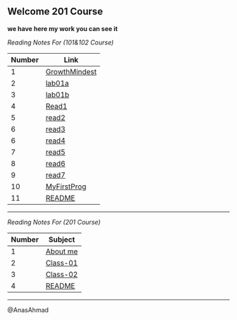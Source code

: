 ## Welcome 201 Course
**we have here my work you can see it**

*Reading Notes For (101&102 Course)*

Number  | Link
----- | -----
|1| [GrowthMindest](https://anasahmad96.github.io/Reading-notes/GrowthMindest) 
|2| [lab01a](https://anasahmad96.github.io/Reading-notes/lab01a) 
|3| [lab01b](https://anasahmad96.github.io/Reading-notes/lab01b) 
|4| [Read1](https://anasahmad96.github.io/Reading-notes/Read1) 
|5| [read2](https://anasahmad96.github.io/Reading-notes/read2) 
|6| [read3](https://anasahmad96.github.io/Reading-notes/read03) 
|6| [read4](https://anasahmad96.github.io/Reading-notes/read4) 
|7| [read5](https://anasahmad96.github.io/Reading-notes/read5)
|8| [read6](https://anasahmad96.github.io/Reading-notes/read6)
|9| [read7](https://anasahmad96.github.io/Reading-notes/read7)
|10| [MyFirstProg](https://anasahmad96.github.io/MyFirstProgramAnas/)
|11| [README](https://anasahmad96.github.io/Reading-notes/)

-------
*Reading Notes For (201 Course)*

|Number|Subject|
|-----|------|
|1|[About me](https://anasahmad96.github.io/Introduction/)
|2|[Class-01](https://anasahmad96.github.io/ReadingNote201Course/class-01)
|3|[Class-02](https://anasahmad96.github.io/ReadingNote201Course/class-02)
|4|[README](https://anasahmad96.github.io/ReadingNote201Course/)

------------
@AnasAhmad
